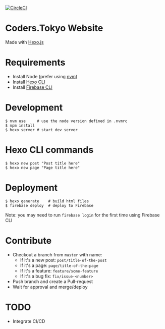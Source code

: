 [![CircleCI](https://circleci.com/gh/nhim175/coders-tokyo-web.svg?style=svg)](https://circleci.com/gh/nhim175/coders-tokyo-web)

# Coders.Tokyo Website

Made with [Hexo.js](https://hexo.io/)

# Requirements

- Install Node (prefer using [nvm](https://github.com/creationix/nvm))
- Install [Hexo CLI](https://github.com/hexojs/hexo)
- Install [Firebase CLI](https://firebase.google.com/docs/cli/)

# Development

```
$ nvm use     # use the node version defined in .nvmrc
$ npm install
$ hexo server # start dev server
```

# Hexo CLI commands

```
$ hexo new post "Post title here"
$ hexo new page "Page title here"
```

# Deployment

```
$ hexo generate    # build html files
$ firebase deploy  # deploy to Firebase
```

Note: you may need to run `firebase login` for the first time using Firebase CLI

# Contribute

- Checkout a branch from `master` with name:
  - If it's a new post: `post/title-of-the-post`
  - If it's a page: `page/title-of-the-page`
  - If it's a feature: `feature/some-feature`
  - If it's a bug fix: `fix/issue-<number>`
- Push branch and create a Pull-request
- Wait for approval and merge/deploy

# TODO

- Integrate CI/CD
